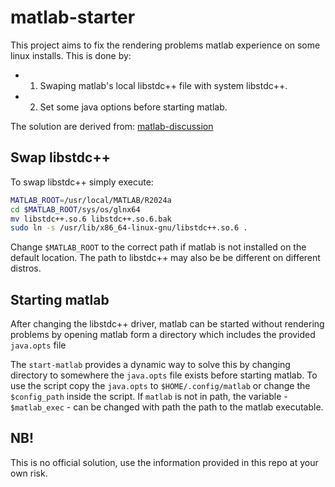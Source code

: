 
# matlab-starter

This project aims to fix the rendering problems matlab experience on some linux installs.
This is done by:

- 1. Swaping matlab's local libstdc++ file with system libstdc++.
- 2. Set some java options before starting matlab.

The solution are derived from: [matlab-discussion](https://in.mathworks.com/matlabcentral/answers/1631110-when-launching-matlab-i-get-the-following-error-mesa-loader-failed-to-open-iris)

## Swap libstdc++

To swap libstdc++ simply execute:

```bash
MATLAB_ROOT=/usr/local/MATLAB/R2024a
cd $MATLAB_ROOT/sys/os/glnx64
mv libstdc++.so.6 libstdc++.so.6.bak
sudo ln -s /usr/lib/x86_64-linux-gnu/libstdc++.so.6 .
```

Change `$MATLAB_ROOT` to the correct path if matlab is not installed on the
default location. The path to libstdc++ may also be be different on different
distros.

## Starting matlab

After changing the libstdc++ driver, matlab can be started without rendering
problems by opening matlab form a directory which includes the provided `java.opts`
file

The `start-matlab` provides a dynamic way to solve this by changing directory to
somewhere the `java.opts` file exists before starting matlab. To use the script
copy the `java.opts` to `$HOME/.config/matlab` or change the `$config_path`
inside the script. If `matlab` is not in path, the variable - `$matlab_exec` - can
be changed with path the path to the matlab executable.

## NB!

This is no official solution, use the information provided in this repo at your
own risk.
